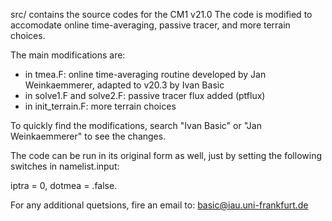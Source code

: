 src/ contains the source codes for the CM1 v21.0
The code is modified to accomodate online time-averaging, passive tracer, and more terrain choices.

The main modifications are:
- in tmea.F: online time-averaging routine developed by Jan Weinkaemmerer, adapted to v20.3 by Ivan Basic
- in solve1.F and solve2.F: passive tracer flux added (ptflux)
- in init_terrain.F: more terrain choices

To quickly find the modifications, search "Ivan Basic" or "Jan Weinkaemmerer" to see the changes.

The code can be run in its original form as well, just by setting the following switches in namelist.input:

iptra = 0,
dotmea = .false.

For any additional quetsions, fire an email to: basic@iau.uni-frankfurt.de
